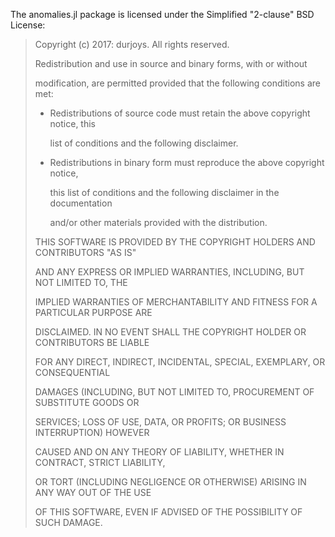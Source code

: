 The anomalies.jl package is licensed under the Simplified "2-clause" BSD License:

> Copyright (c) 2017: durjoys.
> All rights reserved.
>
>
>
> Redistribution and use in source and binary forms, with or without
>
> modification, are permitted provided that the following conditions are met:
>
>
>
> * Redistributions of source code must retain the above copyright notice, this
>
>   list of conditions and the following disclaimer.
>
>
>
> * Redistributions in binary form must reproduce the above copyright notice,
>
>   this list of conditions and the following disclaimer in the documentation
>
>   and/or other materials provided with the distribution.
>
>
>
> THIS SOFTWARE IS PROVIDED BY THE COPYRIGHT HOLDERS AND CONTRIBUTORS "AS IS"
>
> AND ANY EXPRESS OR IMPLIED WARRANTIES, INCLUDING, BUT NOT LIMITED TO, THE
>
> IMPLIED WARRANTIES OF MERCHANTABILITY AND FITNESS FOR A PARTICULAR PURPOSE ARE
>
> DISCLAIMED. IN NO EVENT SHALL THE COPYRIGHT HOLDER OR CONTRIBUTORS BE LIABLE
>
> FOR ANY DIRECT, INDIRECT, INCIDENTAL, SPECIAL, EXEMPLARY, OR CONSEQUENTIAL
>
> DAMAGES (INCLUDING, BUT NOT LIMITED TO, PROCUREMENT OF SUBSTITUTE GOODS OR
>
> SERVICES; LOSS OF USE, DATA, OR PROFITS; OR BUSINESS INTERRUPTION) HOWEVER
>
> CAUSED AND ON ANY THEORY OF LIABILITY, WHETHER IN CONTRACT, STRICT LIABILITY,
>
> OR TORT (INCLUDING NEGLIGENCE OR OTHERWISE) ARISING IN ANY WAY OUT OF THE USE
>
> OF THIS SOFTWARE, EVEN IF ADVISED OF THE POSSIBILITY OF SUCH DAMAGE.
>
>
